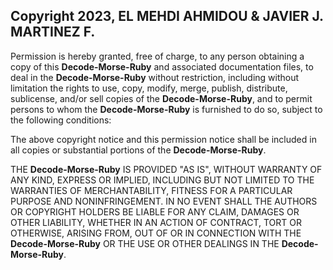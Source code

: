 ## Copyright 2023, EL MEHDI AHMIDOU & JAVIER J. MARTINEZ F.

Permission is hereby granted, free of charge, to any person obtaining a copy of this **Decode-Morse-Ruby** and associated
documentation files, to deal in the **Decode-Morse-Ruby** without restriction, including without limitation the rights to
use, copy, modify, merge, publish, distribute, sublicense, and/or sell copies of the **Decode-Morse-Ruby**, and to permit
persons to whom the **Decode-Morse-Ruby** is furnished to do so, subject to the following conditions:

The above copyright notice and this permission notice shall be included in all copies or substantial portions of the
**Decode-Morse-Ruby**.

THE **Decode-Morse-Ruby** IS PROVIDED "AS IS", WITHOUT WARRANTY OF ANY KIND, EXPRESS OR IMPLIED, INCLUDING BUT NOT LIMITED
TO THE WARRANTIES OF MERCHANTABILITY, FITNESS FOR A PARTICULAR PURPOSE AND NONINFRINGEMENT. IN NO EVENT SHALL THE
AUTHORS OR COPYRIGHT HOLDERS BE LIABLE FOR ANY CLAIM, DAMAGES OR OTHER LIABILITY, WHETHER IN AN ACTION OF CONTRACT, TORT
OR OTHERWISE, ARISING FROM, OUT OF OR IN CONNECTION WITH THE **Decode-Morse-Ruby** OR THE USE OR OTHER DEALINGS IN THE
**Decode-Morse-Ruby**.
